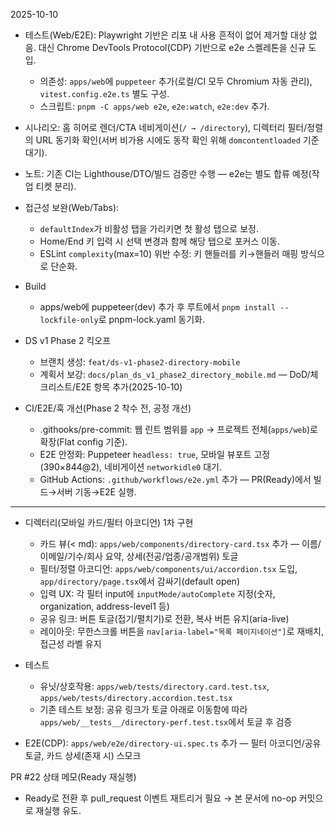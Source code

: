 2025-10-10

- 테스트(Web/E2E): Playwright 기반은 리포 내 사용 흔적이 없어 제거할 대상 없음. 대신 Chrome DevTools Protocol(CDP) 기반으로 e2e 스켈레톤을 신규 도입.
  - 의존성: `apps/web`에 `puppeteer` 추가(로컬/CI 모두 Chromium 자동 관리), `vitest.config.e2e.ts` 별도 구성.
  - 스크립트: `pnpm -C apps/web e2e`, `e2e:watch`, `e2e:dev` 추가.
 - 시나리오: 홈 히어로 렌더/CTA 네비게이션(`/ → /directory`), 디렉터리 필터/정렬의 URL 동기화 확인(서버 비가용 시에도 동작 확인 위해 `domcontentloaded` 기준 대기).
  - 노트: 기존 CI는 Lighthouse/DTO/빌드 검증만 수행 — e2e는 별도 합류 예정(작업 티켓 분리).

- 접근성 보완(Web/Tabs):
  - `defaultIndex`가 비활성 탭을 가리키면 첫 활성 탭으로 보정.
  - Home/End 키 입력 시 선택 변경과 함께 해당 탭으로 포커스 이동.
  - ESLint `complexity`(max=10) 위반 수정: 키 핸들러를 키→핸들러 매핑 방식으로 단순화.

- Build
  - apps/web에 puppeteer(dev) 추가 후 루트에서 `pnpm install --lockfile-only`로 pnpm-lock.yaml 동기화.

- DS v1 Phase 2 킥오프
  - 브랜치 생성: `feat/ds-v1-phase2-directory-mobile`
  - 계획서 보강: `docs/plan_ds_v1_phase2_directory_mobile.md` — DoD/체크리스트/E2E 항목 추가(2025-10-10)

- CI/E2E/훅 개선(Phase 2 착수 전, 공정 개선)
  - .githooks/pre-commit: 웹 린트 범위를 `app` → 프로젝트 전체(`apps/web`)로 확장(Flat config 기준).
  - E2E 안정화: Puppeteer `headless: true`, 모바일 뷰포트 고정(390×844@2), 네비게이션 `networkidle0` 대기.
  - GitHub Actions: `.github/workflows/e2e.yml` 추가 — PR(Ready)에서 빌드→서버 기동→E2E 실행.

---

- 디렉터리(모바일 카드/필터 아코디언) 1차 구현
  - 카드 뷰(< md): `apps/web/components/directory-card.tsx` 추가 — 이름/이메일/기수/회사 요약, 상세(전공/업종/공개범위) 토글
  - 필터/정렬 아코디언: `apps/web/components/ui/accordion.tsx` 도입, `app/directory/page.tsx`에서 감싸기(default open)
  - 입력 UX: 각 필터 input에 `inputMode/autoComplete` 지정(숫자, organization, address-level1 등)
  - 공유 링크: 버튼 토글(접기/펼치기)로 전환, 복사 버튼 유지(aria-live)
  - 레이아웃: 무한스크롤 버튼을 `nav[aria-label="목록 페이지네이션"]`로 재배치, 접근성 라벨 유지

- 테스트
  - 유닛/상호작용: `apps/web/tests/directory.card.test.tsx`, `apps/web/tests/directory.accordion.test.tsx`
  - 기존 테스트 보정: 공유 링크가 토글 아래로 이동함에 따라 `apps/web/__tests__/directory-perf.test.tsx`에서 토글 후 검증
- E2E(CDP): `apps/web/e2e/directory-ui.spec.ts` 추가 — 필터 아코디언/공유 토글, 카드 상세(존재 시) 스모크

PR #22 상태 메모(Ready 재실행)
- Ready로 전환 후 pull_request 이벤트 재트리거 필요 → 본 문서에 no-op 커밋으로 재실행 유도.
